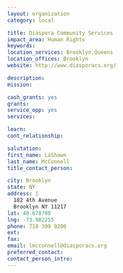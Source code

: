 ```yaml
---
layout: organization
category: local

title: Diaspora Community Services
impact_area: Human Rights
keywords: 
location_services: Brooklyn,Queens
location_offices: Brooklyn
website: http://www.diasporacs.org/

description: 
mission: 

cash_grants: yes
grants: 
service_opp: yes
services: 

learn: 
cont_relationship: 

salutation: 
first_name: LaShawn
last_name: McConnell
title_contact_person: 

city: Brooklyn
state: NY
address: |
  182 4th Avenue  
  Brooklyn NY 11217
lat: 40.678708
lng: -73.982255
phone: 718 399 0200
ext: 
fax: 
email: lmcconnell@diasporacs.org
preferred_contact: 
contact_person_intro: 
---
```

